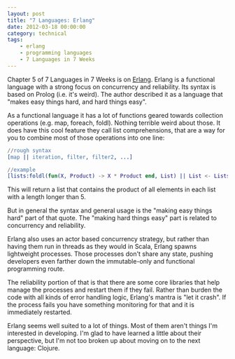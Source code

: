 ```yaml
---
layout: post
title: "7 Languages: Erlang"
date: 2012-03-18 00:00:00
category: technical
tags:
    - erlang
    - programming languages
    - 7 Languages in 7 Weeks
---
```

Chapter 5 of 7 Languages in 7 Weeks is on [Erlang](http://en.wikipedia.org/wiki/Erlang_(programming_language)). Erlang is a functional language with a strong focus on concurrency and reliability. Its syntax is based on Prolog (i.e. it's weird). The author described it as a language that "makes easy things hard, and hard things easy".

As a functional language it has a lot of functions geared towards collection operations (e.g. map, foreach, foldl). Nothing terrible weird about those. It does have this cool feature they call list comprehensions, that are a way for you to combine most of those operations into one line:

```erlang
//rough syntax
[map || iteration, filter, filter2, ...]

//example
[lists:foldl(fun(X, Product) -> X * Product end, List) || List <- Lists, length(List) > 5]
```

This will return a list that contains the product of all elements in each list with a length longer than 5.

But in general the syntax and general usage is the "making easy things hard" part of that quote. The "making hard things easy" part is related to concurrency and reliability.

Erlang also uses an actor based concurrency strategy, but rather than having them run in threads as they would in Scala, Erlang spawns lightweight processes. Those processes don't share any state, pushing developers even farther down the immutable-only and functional programming route.

The reliability portion of that is that there are some core libraries that help manage the processes and restart them if they fail. Rather than burden the code with all kinds of error handling logic, Erlang's mantra is "let it crash". If the process fails you have something monitoring for that and it is immediately restarted.

Erlang seems well suited to a lot of things. Most of them aren't things I'm interested in developing. I'm glad to have learned a little about their perspective, but I'm not too broken up about moving on to the next language: Clojure.
